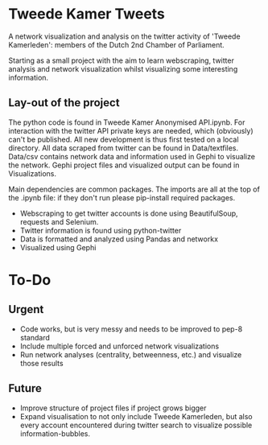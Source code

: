 # Tweede Kamer Tweets
A network visualization and analysis on the twitter activity of 'Tweede Kamerleden': members of the Dutch 2nd Chamber of Parliament.

Starting as a small project with the aim to learn webscraping, twitter analysis and network visualization whilst visualizing some interesting information.

## Lay-out of the project

The python code is found in Tweede Kamer Anonymised API.ipynb. For interaction with the twitter API private keys are needed, which (obviously) can't be published. All new development is thus first tested on a local directory. All data scraped from twitter can be found in Data/textfiles. Data/csv contains network data and information used in Gephi to visualize the network. Gephi project files and visualized output can be found in Visualizations.

Main dependencies are common packages. The imports are all at the top of the .ipynb file: if they don't run please pip-install required packages.

- Webscraping to get twitter accounts is done using BeautifulSoup, requests and Selenium.
- Twitter information is found using python-twitter
- Data is formatted and analyzed using Pandas and networkx
- Visualized using Gephi

# To-Do
## Urgent
- Code works, but is very messy and needs to be improved to pep-8 standard
- Include multiple forced and unforced network visualizations
- Run network analyses (centrality, betweenness, etc.) and visualize those results

## Future
 - Improve structure of project files if project grows bigger
 - Expand visualisation to not only include Tweede Kamerleden, but also every account encountered during twitter search to visualize possible information-bubbles.
